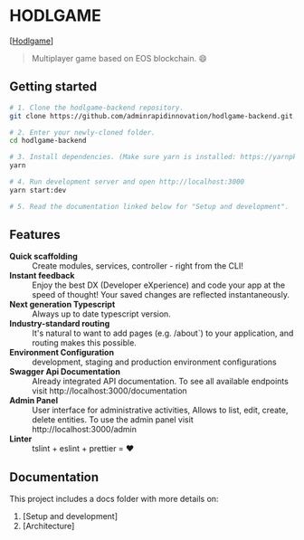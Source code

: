 # HODLGAME

[[Hodlgame](https://github.com/adminrapidinnovation/hodlgame-backend.git)]

> Multiplayer game based on EOS blockchain. 😄

## Getting started

```bash
# 1. Clone the hodlgame-backend repository.
git clone https://github.com/adminrapidinnovation/hodlgame-backend.git

# 2. Enter your newly-cloned folder.
cd hodlgame-backend

# 3. Install dependencies. (Make sure yarn is installed: https://yarnpkg.com/lang/en/docs/install)
yarn

# 4. Run development server and open http://localhost:3000
yarn start:dev

# 5. Read the documentation linked below for "Setup and development".
```

## Features

<dl>
  <dt><b>Quick scaffolding</b></dt>
  <dd>Create modules, services, controller - right from the CLI!</dd>

  <dt><b>Instant feedback</b></dt>
  <dd>Enjoy the best DX (Developer eXperience) and code your app at the speed of thought! Your saved changes are reflected instantaneously.</dd>

  <dt><b>Next generation Typescript</b></dt>
  <dd>Always up to date typescript version.</dd>

  <dt><b>Industry-standard routing</b></dt>
  <dd>It's natural to want to add pages (e.g. /about`) to your application, and routing makes this possible.</dd>

  <dt><b>Environment Configuration</b></dt>
  <dd>development, staging and production environment configurations</dd>

  <dt><b>Swagger Api Documentation</b></dt>
  <dd>Already integrated API documentation. To see all available endpoints visit http://localhost:3000/documentation</dd>
  
  <dt><b>Admin Panel</b></dt>
  <dd>User interface for administrative activities, Allows to list, edit, create, delete entities. To use the admin panel visit http://localhost:3000/admin</dd>

  <dt><b>Linter</b></dt>  
  <dd>tslint + eslint + prettier = ❤️</dd>
</dl>

## Documentation

This project includes a docs folder with more details on:

1.  [Setup and development]
2.  [Architecture]